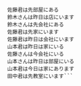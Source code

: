 ```PS C:\Users\wangp\ai> & C:/Users/wangp/Anaconda3/python.exe c:/Users/wangp/ai/python/Generator.py
佐藤君は先部屋にある
鈴木さんは昨日は店にいます
鈴木さんは先会社にある
佐藤君は先家にいます
佐藤君は昨日は会社にいます
山本君は昨日は家にいる
佐藤さんは今会社にいる
山本さんは昨日は部屋にいる
山本君は今日は家にあります
田中君は先教室にいます```